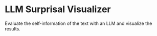 # LLM Surprisal Visualizer

Evaluate the self-information of the text with an LLM and visualize the results.
